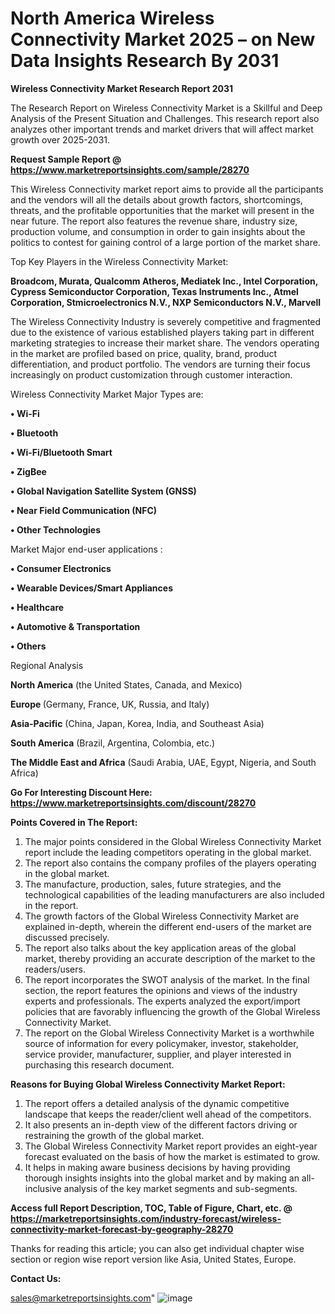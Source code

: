 # North America Wireless Connectivity Market 2025 – on New Data Insights Research By 2031

<strong>Wireless Connectivity Market Research Report 2031</strong>

The Research Report on Wireless Connectivity Market is a Skillful and Deep Analysis of the Present Situation and Challenges. This research report also analyzes other important trends and market drivers that will affect market growth over 2025-2031.

<strong>Request Sample Report @ <a href=https://www.marketreportsinsights.com/sample/28270>https://www.marketreportsinsights.com/sample/28270</a></strong>

This Wireless Connectivity market report aims to provide all the participants and the vendors will all the details about growth factors, shortcomings, threats, and the profitable opportunities that the market will present in the near future. The report also features the revenue share, industry size, production volume, and consumption in order to gain insights about the politics to contest for gaining control of a large portion of the market share.

Top Key Players in the Wireless Connectivity Market:

<strong>Broadcom, Murata, Qualcomm Atheros, Mediatek Inc., Intel Corporation, Cypress Semiconductor Corporation, Texas Instruments Inc., Atmel Corporation, Stmicroelectronics N.V., NXP Semiconductors N.V., Marvell</strong>

The Wireless Connectivity Industry is severely competitive and fragmented due to the existence of various established players taking part in different marketing strategies to increase their market share. The vendors operating in the market are profiled based on price, quality, brand, product differentiation, and product portfolio. The vendors are turning their focus increasingly on product customization through customer interaction.

Wireless Connectivity Market Major Types are:

<strong>• Wi-Fi

• Bluetooth

• Wi-Fi/Bluetooth Smart

• ZigBee

• Global Navigation Satellite System (GNSS)

• Near Field Communication (NFC)

• Other Technologies</strong>

Market Major end-user applications :

<strong>• Consumer Electronics

• Wearable Devices/Smart Appliances

• Healthcare

• Automotive & Transportation

• Others</strong>

Regional Analysis

</u><strong><b>North America</b></strong> (the United States, Canada, and Mexico)

<strong><b>Europe </b></strong>(Germany, France, UK, Russia, and Italy)

<strong><b>Asia-Pacific</b></strong> (China, Japan, Korea, India, and Southeast Asia)

<strong><b>South America</b></strong> (Brazil, Argentina, Colombia, etc.)

<strong><b>The Middle East and Africa</b></strong> (Saudi Arabia, UAE, Egypt, Nigeria, and South Africa)

<strong>Go For Interesting Discount Here: <a href=https://www.marketreportsinsights.com/discount/28270>https://www.marketreportsinsights.com/discount/28270</a></strong>

<strong>Points Covered in The Report:</strong>
<ol>
  <li>The major points considered in the Global Wireless Connectivity Market report include the leading competitors operating in the global market.</li>
  <li>The report also contains the company profiles of the players operating in the global market.</li>
  <li>The manufacture, production, sales, future strategies, and the technological capabilities of the leading manufacturers are also included in the report.</li>
  <li>The growth factors of the Global Wireless Connectivity Market are explained in-depth, wherein the different end-users of the market are discussed precisely.</li>
  <li>The report also talks about the key application areas of the global market, thereby providing an accurate description of the market to the readers/users.</li>
  <li>The report incorporates the SWOT analysis of the market. In the final section, the report features the opinions and views of the industry experts and professionals. The experts analyzed the export/import policies that are favorably influencing the growth of the Global Wireless Connectivity Market.</li>
  <li>The report on the Global Wireless Connectivity Market is a worthwhile source of information for every policymaker, investor, stakeholder, service provider, manufacturer, supplier, and player interested in purchasing this research document.</li>
</ol>
<strong>Reasons for Buying Global Wireless Connectivity Market Report:</strong>

<ol>
  <li>The report offers a detailed analysis of the dynamic competitive landscape that keeps the reader/client well ahead of the competitors.</li>
  <li>It also presents an in-depth view of the different factors driving or restraining the growth of the global market.</li>
  <li>The Global Wireless Connectivity Market report provides an eight-year forecast evaluated on the basis of how the market is estimated to grow.</li>
  <li>It helps in making aware business decisions by having providing thorough insights insights into the global market and by making an all-inclusive analysis of the key market segments and sub-segments.</li>
</ol>
<strong>Access full Report Description, TOC, Table of Figure, Chart, etc. @ <a href=https://marketreportsinsights.com/industry-forecast/wireless-connectivity-market-forecast-by-geography-28270>https://marketreportsinsights.com/industry-forecast/wireless-connectivity-market-forecast-by-geography-28270</a></strong>


Thanks for reading this article; you can also get individual chapter wise section or region wise report version like Asia, United States, Europe.

<strong>Contact Us:</strong>

sales@marketreportsinsights.com"
![image](https://github.com/user-attachments/assets/d5b3af16-782c-4206-a90a-c5e3b7a9730e)
